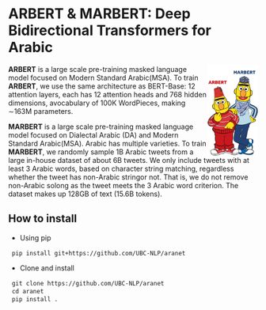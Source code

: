 # ARBERT & MARBERT: Deep Bidirectional Transformers for Arabic
<img src="ARBERT_MARBERT.jpg" alt="drawing" width="20%" height="20%" align="right"/>

**ARBERT** is a large scale pre-training masked language model focused on Modern Standard Arabic(MSA). To train **ARBERT**, we use the same architecture as BERT-Base: 12 attention layers, each has 12 attention heads and 768 hidden dimensions, avocabulary of 100K WordPieces, making ∼163M parameters.

**MARBERT** is a large scale pre-training masked language model focused on Dialectal Arabic (DA) and Modern Standard Arabic(MSA). Arabic has multiple varieties. To train **MARBERT**, we randomly sample 1B Arabic tweets from a large in-house dataset of about 6B tweets. We only include tweets with at least 3 Arabic words, based on character string matching, regardless whether the tweet has non-Arabic stringor not.  That is, we do not remove non-Arabic solong as the tweet meets the 3 Arabic word criterion. The dataset makes up 128GB of text (15.6B tokens). 

## How to install

 - Using pip
 
 ```shell
  pip install git+https://github.com/UBC-NLP/aranet
 ```
 - Clone and install
 ```shell
  git clone https://github.com/UBC-NLP/aranet
  cd aranet
  pip install .
```
